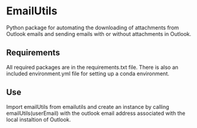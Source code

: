 # EmailUtils

Python package for automating the downloading of attachments from Outlook emails and sending emails with or without attachments in Outlook.

## Requirements

All required packages are in the requirements.txt file. There is also an included environment.yml file for setting up a conda environment.

## Use

Import emailUtils from emailutils and create an instance by calling emailUtils(userEmail) with the outlook email address associated with the local instaltion of Outlook.
